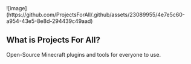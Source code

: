 <div width: 100%>
  ![image](https://github.com/ProjectsForAll/.github/assets/23089955/4e7e5c60-a954-43e5-8e8d-294439c49aad)
</div>

## What is Projects For All?
Open-Source Minecraft plugins and tools for everyone to use.
